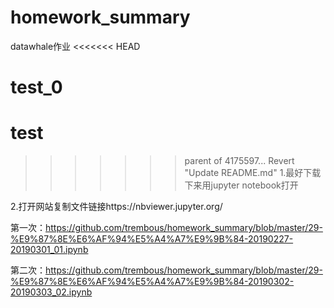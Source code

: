 # homework_summary
datawhale作业
<<<<<<< HEAD
# test_0
# test
>>>>>>> parent of 4175597... Revert "Update README.md"
1.最好下载下来用jupyter notebook打开

2.打开网站复制文件链接https://nbviewer.jupyter.org/

第一次：https://github.com/trembous/homework_summary/blob/master/29-%E9%87%8E%E6%AF%94%E5%A4%A7%E9%9B%84-20190227-20190301_01.ipynb

第二次：https://github.com/trembous/homework_summary/blob/master/29-%E9%87%8E%E6%AF%94%E5%A4%A7%E9%9B%84-20190302-20190303_02.ipynb
